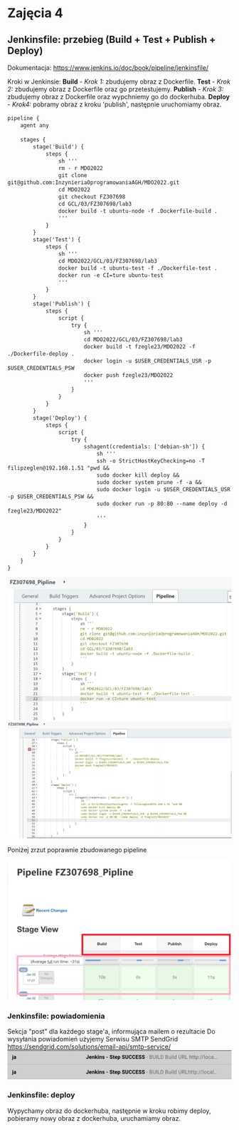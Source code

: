 # Zajęcia 4
## Jenkinsfile: przebieg (Build + Test + Publish + Deploy)
Dokumentacja: https://www.jenkins.io/doc/book/pipeline/jenkinsfile/

Kroki w Jenkinsie:
**Build** - *Krok 1:* zbudujemy obraz z Dockerfile.
**Test** - *Krok 2:* zbudujemy obraz z Dockerfile oraz go przetestujemy.
**Publish** - *Krok 3:* zbudujemy obraz z Dockerfile oraz wypchniemy go do dockerhuba.
**Deploy** - *Krok4:* pobramy obraz z kroku 'publish', następnie uruchomiamy obraz.

```
pipeline {
    agent any
    
    stages {
        stage('Build') {
            steps {
                sh '''
                rm - r MDO2022
                git clone git@github.com:InzynieriaOprogramowaniaAGH/MDO2022.git
                cd MDO2022
                git checkout FZ307698
                cd GCL/03/FZ307698/lab3
                docker build -t ubuntu-node -f .Dockerfile-build .
                '''
            }
        }
        stage('Test') {
            steps {
                sh '''
                cd MDO2022/GCL/03/FZ307698/lab3
                docker build -t ubuntu-test -f ./Dockerfile-test .
                docker run -e CI=ture ubuntu-test
                '''
            }
        }
        stage('Publish') {
            steps {
                script {
                    try {
                        sh '''
                        cd MDO2022/GCL/03/FZ307698/lab3
                        docker build -t fzegle23/MDO2022 -f  ./Dockerfile-deploy .
                        docker login -u $USER_CREDENTIALS_USR -p $USER_CREDENTIALS_PSW
                        docker push fzegle23/MDO2022
                        '''
                    }
                }
            }
        }
        stage('Deploy') {
            steps {
                script {
                    try {
                        sshagent(credentials: ['debian-sh']) {
                            sh '''
                            ssh -o StrictHostKeyChecking=no -T filipzeglen@192.168.1.51 "pwd &&
                            sudo docker kill deploy &&
                            sudo docker system prune -f -a &&
                            sudo docker login -u $USER_CREDENTIALS_USR -p $USER_CREDENTIALS_PSW &&
                            sudo docker run -p 80:80 --name deploy -d fzegle23/MDO2022"
                            '''
                        }
                    }
                }
            }
        }
    }
}
```

![screenshots/2-pipeline.png](screenshots/2-pipeline.png)
![screenshots/3-pipeline-cd.png](screenshots/3-pipeline-cd.png)

Poniżej zrzut poprawnie zbudowanego pipeline

![screenshots/4-result.png](screenshots/4-result.png)

### Jenkinsfile: powiadomienia
Sekcja "post" dla każdego stage'a, informująca mailem o rezultacie
Do wysyłania powiadomień użyjemy Serwisu SMTP SendGrid https://sendgrid.com/solutions/email-api/smtp-service/
![screenshots/5-sukces.png](screenshots/5-sukces.png)
  
### Jenkinsfile: deploy

Wypychamy obraz do dockerhuba, następnie w kroku robimy deploy, pobieramy nowy obraz z dockerhuba, uruchamiamy obraz.